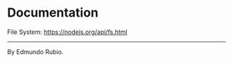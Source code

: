 # Documentation

File System:
https://nodejs.org/api/fs.html


-------------------
By Edmundo Rubio.
